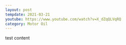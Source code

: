 ```yaml
---
layout: post
tempdate: 2021-03-21
youtube: https://www.youtube.com/watch?v=X_dZqQLVqRQ
category: Motor Oil
---
```

test content